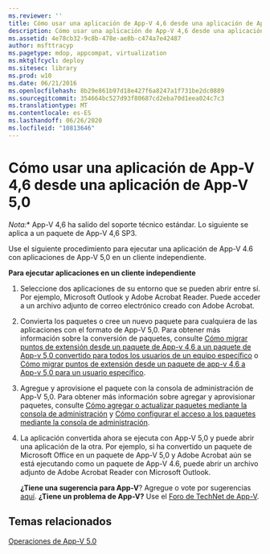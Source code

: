 ```yaml
---
ms.reviewer: ''
title: Cómo usar una aplicación de App-V 4,6 desde una aplicación de App-V 5,0
description: Cómo usar una aplicación de App-V 4,6 desde una aplicación de App-V 5,0
ms.assetid: 4e78cb32-9c8b-478e-ae8b-c474a7e42487
author: msfttracyp
ms.pagetype: mdop, appcompat, virtualization
ms.mktglfcycl: deploy
ms.sitesec: library
ms.prod: w10
ms.date: 06/21/2016
ms.openlocfilehash: 8b29e861b97d18e427f6a8247a1f731be2dc0889
ms.sourcegitcommit: 354664bc527d93f80687cd2eba70d1eea024c7c3
ms.translationtype: MT
ms.contentlocale: es-ES
ms.lasthandoff: 06/26/2020
ms.locfileid: "10813646"
---
```

# Cómo usar una aplicación de App-V 4,6 desde una aplicación de App-V 5,0

*Nota:** App-V 4,6 ha salido del soporte técnico estándar. Lo siguiente se aplica a un paquete de App-V 4,6 SP3.

Use el siguiente procedimiento para ejecutar una aplicación de App-V 4.6 con aplicaciones de App-V 5,0 en un cliente independiente.

**Para ejecutar aplicaciones en un cliente independiente**

1.  Seleccione dos aplicaciones de su entorno que se pueden abrir entre sí. Por ejemplo, Microsoft Outlook y Adobe Acrobat Reader. Puede acceder a un archivo adjunto de correo electrónico creado con Adobe Acrobat.

2.  Convierta los paquetes o cree un nuevo paquete para cualquiera de las aplicaciones con el formato de App-V 5,0. Para obtener más información sobre la conversión de paquetes, consulte [Cómo migrar puntos de extensión desde un paquete de App-v 4,6 a un paquete de App-v 5,0 convertido para todos los usuarios de un equipo específico](how-to-migrate-extension-points-from-an-app-v-46-package-to-a-converted-app-v-50-package-for-all-users-on-a-specific-computer.md) o [Cómo migrar puntos de extensión desde un paquete de app-v 4,6 a App-v 5,0 para un usuario específico](how-to-migrate-extension-points-from-an-app-v-46-package-to-app-v-50-for-a-specific-user.md).

3.  Agregue y aprovisione el paquete con la consola de administración de App-V 5,0. Para obtener más información sobre agregar y aprovisionar paquetes, consulte [Cómo agregar o actualizar paquetes mediante la consola de administración](how-to-add-or-upgrade-packages-by-using-the-management-console-beta-gb18030.md) y [Cómo configurar el acceso a los paquetes mediante la consola de administración](how-to-configure-access-to-packages-by-using-the-management-console-50.md).

4.  La aplicación convertida ahora se ejecuta con App-V 5,0 y puede abrir una aplicación de la otra. Por ejemplo, si ha convertido un paquete de Microsoft Office en un paquete de App-V 5,0 y Adobe Acrobat aún se está ejecutando como un paquete de App-V 4.6, puede abrir un archivo adjunto de Adobe Acrobat Reader con Microsoft Outlook.

    **¿Tiene una sugerencia para App-V**? Agregue o vote por sugerencias [aquí](http://appv.uservoice.com/forums/280448-microsoft-application-virtualization). **¿Tiene un problema de App-V?** Use el [Foro de TechNet de App-V](https://social.technet.microsoft.com/Forums/home?forum=mdopappv).

## Temas relacionados


[Operaciones de App-V 5.0](operations-for-app-v-50.md)

 

 








